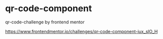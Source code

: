 # qr-code-component
qr-code-challenge by frontend mentor

https://www.frontendmentor.io/challenges/qr-code-component-iux_sIO_H
